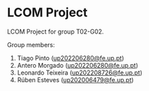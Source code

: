 # LCOM Project

LCOM Project for group T02-G02.

Group members:

1. Tiago Pinto         (up202206280@fe.up.pt)
2. Antero Morgado      (up202206280@fe.up.pt)
3. Leonardo Teixeira   (up202208726@fe.up.pt)
4. Rúben Esteves       (up202006479@fe.up.pt)
